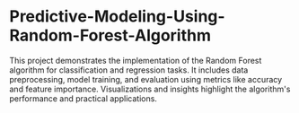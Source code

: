 # Predictive-Modeling-Using-Random-Forest-Algorithm
This project demonstrates the implementation of the Random Forest algorithm for classification and regression tasks. It includes data preprocessing, model training, and evaluation using metrics like accuracy and feature importance. Visualizations and insights highlight the algorithm's performance and practical applications.
